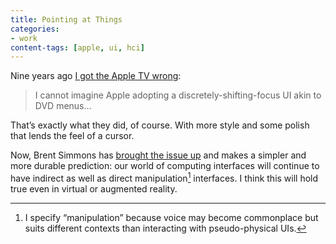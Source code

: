 ```yaml
---
title: Pointing at Things
categories:
- work
content-tags: [apple, ui, hci]
---
```


Nine years ago [I got the Apple TV wrong](https://hans.gerwitz.com/2010/08/29/pointing-at-tv.html):

> I cannot imagine Apple adopting a discretely-shifting-focus UI akin to DVD menus…

That’s exactly what they did, of course. With more style and some polish that lends the feel of a cursor.

Now, Brent Simmons has [brought the issue up](https://inessential.com/2019/06/26/direct_and_indirect_interfaces) and makes a simpler and more durable prediction: our world of computing interfaces will continue to have indirect as well as direct manipulation[^manual] interfaces. I think this will hold true even in virtual or augmented reality.

[^manual]: I specify “manipulation” because voice may become commonplace but suits different contexts than interacting with pseudo-physical UIs.